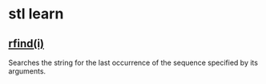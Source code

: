 # stl learn
## [rfind(i)](http://www.cplusplus.com/reference/string/string/rfind/)  

Searches the string for the last occurrence of the sequence specified by its arguments.
